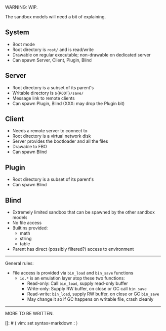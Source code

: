 WARNING: WIP.

The sandbox models will need a bit of explaining.

System 
------

* Boot mode
* Root directory is `root/` and is read/write
* Drawable on regular executable; non-drawable on dedicated server
* Can spawn Server, Client, Plugin, Blind

Server
------

* Root directory is a subset of its parent's
* Writable directory is `${ROOT}/save/`
* Message link to remote clients
* Can spawn Plugin, Blind (XXX: may drop the Plugin bit)

Client
------

* Needs a remote server to connect to
* Root directory is a virtual network disk
* Server provides the bootloader and all the files
* Drawable to FBO
* Can spawn Blind

Plugin
------

* Root directory is a subset of its parent's
* Can spawn Blind

Blind
-----

* Extremely limited sandbox that can be spawned by the other sandbox models
* No file access
* Builtins provided:
  * math
  * string
  * table
* Parent has direct (possibly filtered?) access to environment

-------------------------------------------------------------------------------

General rules:

* File access is provided via `bin_load` and `bin_save` functions
  * `io.*` is an emulation layer atop these two functions:
    * Read-only: Call `bin_load`, supply read-only buffer
    * Write-only: Supply RW buffer, on close or GC call `bin_save`
    * Read-write: `bin_load`, supply RW buffer, on close or GC `bin_save`
    * May change it so if GC happens on writable file, crash cleanly

-------------------------------------------------------------------------------

MORE TO BE WRITTEN.

[]: # ( vim: set syntax=markdown : )

